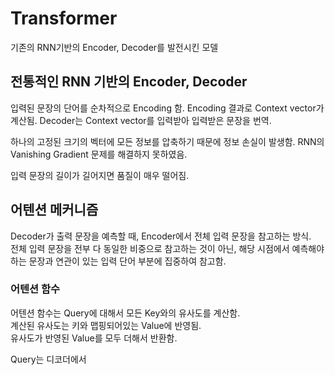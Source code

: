 # Transformer
기존의 RNN기반의 Encoder, Decoder를 발전시킨 모델

## 전통적인 RNN 기반의 Encoder, Decoder
입력된 문장의 단어를 순차적으로 Encoding 함.
Encoding 결과로 Context vector가 계산됨.
Decoder는 Context vector를 입력받아 입력받은 문장을 번역.

하나의 고정된 크기의 벡터에 모든 정보를 압축하기 때문에 정보 손실이 발생함. 
RNN의 Vanishing Gradient 문제를 해결하지 못하였음.

입력 문장의 길이가 길어지면 품질이 매우 떨어짐.

## 어텐션 메커니즘
Decoder가 출력 문장을 예측할 때, Encoder에서 전체 입력 문장을 참고하는 방식.    
전체 입력 문장을 전부 다 동일한 비중으로 참고하는 것이 아닌, 해당 시점에서 예측해야하는 문장과 연관이 있는 입력 단어 부분에 집중하여 참고함.

### 어텐션 함수
어텐션 함수는 Query에 대해서 모든 Key와의 유사도를 계산함.    
계산된 유사도는 키와 맵핑되어있는 Value에 반영됨.    
유사도가 반영된 Value를 모두 더해서 반환함.

Query는 디코더에서 
